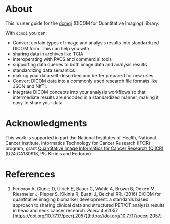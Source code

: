 # About

This is user guide for the [dcmqi](https://github.com/qiicr/dcmqi) \(DICOM for Quantitative Imaging\) library.

With `dcmqi` you can:

* Convert certain types of image and analysis results into standardized DICOM form. This can help you with
 * sharing data in archives like [TCIA](http://www.cancerimagingarchive.net/)
 * interoperating with PACS and commercial tools
 * supporting data queries to both image data and analysis results
 * standardizing data semantics
 * making your data self-described and better prepared for new uses
* Convert DICOM data into a commonly used research file formats like JSON and NIfTI.
* Integrate DICOM concepts into your analysis workflows so that intermediate results are encoded in a standardized manner, making it easy to share your data.

# Acknowledgments

This work is supported in part the National Institutes of Health, National   Cancer Institute, Informatics Technology for Cancer Research \(ITCR\) program, grant [Quantitative Image Informatics for Cancer Research \(QIICR\)](http://qiicr.org) \(U24 CA180918, PIs Kikinis and Fedorov\).

# References

1. Fedorov A, Clunie D, Ulrich E, Bauer C, Wahle A, Brown B, Onken M, Riesmeier J, Pieper S, Kikinis R, Buatti J, Beichel RR. \(2016\) DICOM for quantitative imaging biomarker development: a standards based approach to sharing clinical data and structured PET/CT analysis results in head and neck cancer research. _PeerJ_ 4:e2057 [https://doi.org/10.7717/peerj.2057](https://doi.org/10.7717/peerj.2057)



